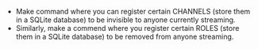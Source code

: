 - Make command where you can register certain CHANNELS (store them in a SQLite database)
  to be invisible to anyone currently streaming.
- Similarly, make a commend where you register certain ROLES (store them in a SQLite database)
  to be removed from anyone streaming.
